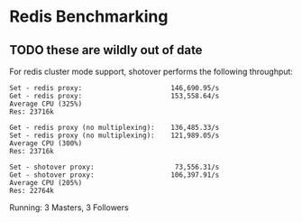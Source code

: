 # Redis Benchmarking

## TODO these are wildly out of date

For redis cluster mode support, shotover performs the following throughput:

```console
Set - redis proxy:                      146,690.95/s
Get - redis proxy:                      153,558.64/s
Average CPU (325%)
Res: 23716k

Get - redis proxy (no multiplexing):    136,485.33/s
Set - redis proxy (no multiplexing):    121,989.05/s
Average CPU (300%)
Res: 23716k

Set - shotover proxy:                    73,556.31/s
Get - shotover proxy:                   106,397.91/s
Average CPU (205%)
Res: 22764k
```

Running:
3 Masters, 3 Followers
